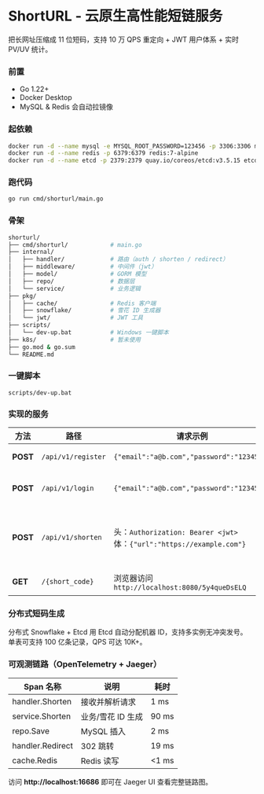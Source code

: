 # ShortURL - 云原生高性能短链服务

把长网址压缩成 11 位短码，支持 10 万 QPS 重定向 + JWT 用户体系 + 实时 PV/UV 统计。

### 前置

- Go 1.22+
- Docker Desktop
- MySQL & Redis 会自动拉镜像

### 起依赖
```bash
docker run -d --name mysql -e MYSQL_ROOT_PASSWORD=123456 -p 3306:3306 mysql:8
docker run -d --name redis -p 6379:6379 redis:7-alpine
docker run -d --name etcd -p 2379:2379 quay.io/coreos/etcd:v3.5.15 etcd --advertise-client-urls http://0.0.0.0:2379 --listen-client-urls http://0.0.0.0:2379
```

### 跑代码

```bash
go run cmd/shorturl/main.go 
```

### 骨架

```bash
shorturl/
├── cmd/shorturl/            # main.go
├── internal/
│   ├── handler/             # 路由（auth / shorten / redirect）
│   ├── middleware/          # 中间件（jwt）
│   ├── model/               # GORM 模型
│   ├── repo/                # 数据层
│   └── service/             # 业务逻辑
├── pkg/
│   ├── cache/               # Redis 客户端
│   ├── snowflake/           # 雪花 ID 生成器
│   └── jwt/                 # JWT 工具
├── scripts/
│   └── dev-up.bat           # Windows 一键脚本
├── k8s/                     # 暂未使用
├── go.mod & go.sum
└── README.md
```

### 一键脚本 

`scripts/dev-up.bat`



### 实现的服务

| 方法     | 路径               | 请求示例                                                     | 响应示例                   | 说明               |
| -------- | ------------------ | ------------------------------------------------------------ | -------------------------- | ------------------ |
| **POST** | `/api/v1/register` | `{"email":"a@b.com","password":"123456"}`                    | `{"message":"registered"}` | 用户注册           |
| **POST** | `/api/v1/login`    | `{"email":"a@b.com","password":"123456"}`                    | `{"token":"jwt..."}`       | 登录拿 JWT         |
| **POST** | `/api/v1/shorten`  | 头：`Authorization: Bearer <jwt>`<br>体：`{"url":"https://example.com"}` | `{"short_code":"5y4queDsELQ"}`  | 创建短链（需登录） |
| **GET**  | `/{short_code}`    | 浏览器访问 `http://localhost:8080/5y4queDsELQ`                    | 302 → 原长网址             | 公开跳转           |

### 分布式短码生成
分布式 Snowflake + Etcd 
用 Etcd 自动分配机器 ID，支持多实例无冲突发号。 
单表可支持 100 亿条记录，QPS 可达 10K+。

### 可观测链路（OpenTelemetry + Jaeger）

| Span 名称           | 说明                     | 耗时    |
|---------------------|--------------------------|-------|
| handler.Shorten     | 接收并解析请求           | 1 ms  |
| service.Shorten     | 业务/雪花 ID 生成        | 90 ms |
| repo.Save           | MySQL 插入               | 2 ms  |
| handler.Redirect    | 302 跳转                 | 19 ms |
| cache.Redis         | Redis 读写               | <1 ms |

访问 **http://localhost:16686** 即可在 Jaeger UI 查看完整链路图。